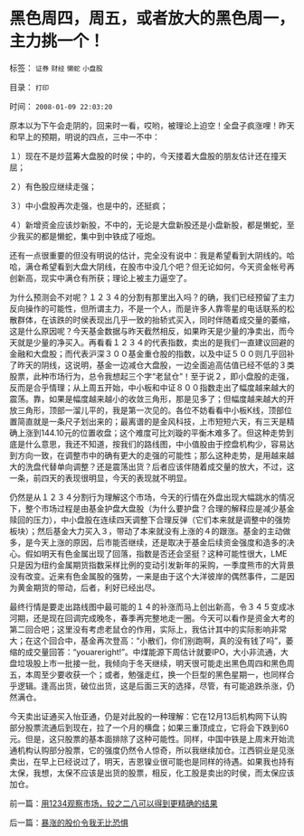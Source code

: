 # 黑色周四，周五，或者放大的黑色周一，主力挑一个！

标签： `证券` `财经` `懒蛇` `小盘股` 

目录： `打印`

时间： `2008-01-09 22:03:20`

原本以为下午会走阴的，回来时一看，哎哟，被理论上迫空！全盘子疯涨哩！昨天和早上的预期，明说的四点，三中一不中：

１）现在不是炒蓝筹大盘股的时侯；中的，今天搂着大盘股的朋友估计还在撞天屈；

２）有色股应继续走强；

３）中小盘股再次走强，也是中的，还挺疯；

４）新增资金应该炒新股，不中的，无论是大盘新股还是小盘新股，都是懒蛇，至少我买的都是懒蛇，集中到中铁成了哑炮。

还有一点很重要的但没有明说的估计，完全没有说中：我是希望看到大阴线的。哈哈，满仓希望看到大盘大阴线，在股市中没几个吧？但无论如何，今天资金帐号再创新高，现实中满仓有所获；理论上被主力逼空了。

为什么预测会不对呢？１２３４的分割有那里出入吗？的确，我们已经预留了主力反向操作的可能性，但所谓主力，不是一个人，而是许多人靠零星的电话联系的松散群体，在该跌的时侯表现出几乎一致的抬轿式买入，同时伴随着成交量的萎缩，这是什么原因呢？今天基金数据与昨天截然相反，如果昨天是少量的净卖出，而今天就是少量的净买入。再看看１２３４的代表指数，卖出的是我们一直建议回避的金融和大盘股；而代表沪深３００基金重仓股的指数，以及中证５００则几乎回补了昨天的阴线，这说明，基金一边减仓大盘股，一边全面追高估值已经不低的３类股票，此种市场行为，总令我想起三个字“老鼠仓”！至于说２，即小盘股的走强，反而是合乎情理；从上周五开始，中小板和中证８００指数走出了幅度越来越大的震荡。靠，如果是幅度越来越小的收敛三角形，那是见多了；但幅度越来越大的开放三角形，顶部一溜儿平的，我是第一次见的。各位不妨看看中小板K线，顶部位置简直就是一条尺子划出来的；最离谱的是金风科技，上市短短六天，有三天是精确上涨到144.10元的位置收盘；这个难度可比刘璇的平衡木难多了。但这种走势到底是什么意思，我还不知道，按我们的路线图，中小值股由于控盘机构少，容易达到方向一致，在调整市中的确有更大的走强的可能性；那么这种走势，是用越来越大的洗盘代替单向调整？还是震荡出货？后者应该伴随着成交量的放大，不过，这一条，前四天的表现很明显，今天的表现就不明显。

仍然是从１２３４分割行为理解这个市场，今天的行情在外盘出现大幅跳水的情况下，整个市场过程是由基金护盘大盘股（为什么要护盘？合理的解释应是减少基金赎回的压力），中小盘股在连续四天调整下合理反弹（它们本来就是调整中的强势板块）；然后基金大力买入３，带动了本来就没有上涨的４的跟涨。基金的主动做多，是今天上涨的原因，后市能否继续，还是取决于基金后续资金强度和造多的决心。假如明天有色金属出现了回落，指数是否还会坚挺？这种可能性很大，LME只是因为纽约金属期货指数采样比例的变动引发新年的采购，一季度熊市的大背景没有改变。近来有色金属股的强势，一来是由于这个大洋彼岸的偶然事件，二是因为黄金期货的带动，后者，利好已经出尽。

最终行情是要走出路线图中最可能的１４的补涨而马上创出新高，令３４５变成冰河期，还是现在回调完成晚冬，春季再完整地走一圈。今天可以看作是资金大考的第二回合吧；这里没有考虑老鼠仓的作用，实际上，我估计其中的实际影响非常大；在这个回合中，基金再次登高：“小散们，你们别跑啊，真的没有钱了吗”，萎缩的成交量回答：“youareright!”。中煤能源下周估计就要IPO，大小非流通，大盘垃圾股上市一批接一批，我倾向于冬天继续，明天很可能走出黑色周四和黑色周五，本周至少要收获一个；或者，勉强走红，换一个巨型的黑色星期一，也同样合乎逻辑。逢高出货，破位出货，这是后面三天的选择，尽管，有可能追跌杀涨，仍然满仓。

今天卖出证通买入怡亚通，仍是对此股的一种理解：它在12月13后机构网下认购部分股票流通后到现在，拉了一个月的横盘；如果三重顶成立，它将会下跌到60元。但是，这只股票的基本面排除了这种可能性。同样，中国中铁是上周末开始流通机构认购部分股票，它的强度仍然令人惊奇，所以我继续加仓。江西铜业是见涨卖出，在早上已经说过了，明天，吉恩镍业很可能也是同样的待遇。如果我也持有太保，我想，太保不应该是出货的股票，相反，化工股是卖出的时侯，而太保应该加仓。



前一篇：[用1234观察市场，较之二八可以得到更精确的结果](../../../2008/1/9/用1234观察市场，较之二八可以得到更精确的结果.md)

后一篇：[暴涨的股价令我无比恐惧](../../../2008/1/10/暴涨的股价令我无比恐惧.md)